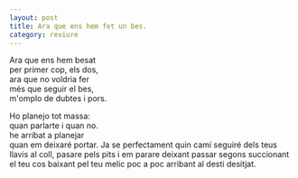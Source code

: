 ```yaml
---
layout: post
title: Ara que ens hem fet un bes.
category: reviure
---
```



Ara que ens hem besat  
per primer cop, els dos,  
ara que no voldria fer  
més que seguir el bes,  
m'omplo de dubtes i pors.

Ho planejo tot massa:  
quan parlarte i quan no.  
he arribat a planejar  
quan em deixaré portar.
Ja se perfectament
quin camí seguiré
dels teus llavis al coll,
pasare pels pits i em parare
deixant passar segons
succionant el teu cos
baixant pel teu melic
poc a poc arribant
al desti desitjat. 
